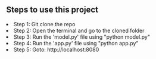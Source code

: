 <h2>Steps to use this project</h2>

<li>Step 1: Git clone the repo</li>
<li>Step 2: Open the terminal and go to the cloned folder</li>
<li>Step 3: Run the 'model.py' file using "python model.py"</li>
<li>Step 4: Run the 'app.py' file using "python app.py"</li>
<li>Step 5: Goto: http://localhost:8080 </li>
